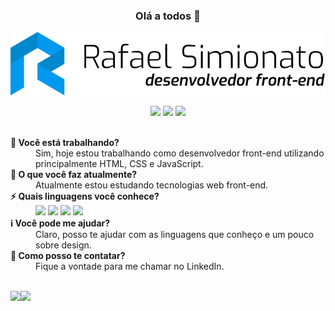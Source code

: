 <h3 align='center'>Olá a todos 👋</h3>

<p align='center'><img src="https://raw.githubusercontent.com/rafaasimi/rafaasimi/master/logo.svg"/></p>

<p align='center'>
  <a href="https://www.linkedin.com/in/rafaelzorzenon" target="_blank"><img src="https://img.shields.io/badge/-Linkedin-0077B5?style=flat-square&logo=Linkedin&logoColor=white&link=https://www.linkedin.com/in/rafaelzorzenon"/></a>
  <a href="https://github.com/rafaasimi" target="_blank"><img src="https://img.shields.io/badge/-Github-000?style=flat-square&logo=Github&logoColor=white&link=https://github.com/rafaasimi"/></a>
  <a href="https://twitter.com/rafaasimi" target="_blank"><img src="https://img.shields.io/badge/-Twitter-1ca0f1?style=flat-square&labelColor=1ca0f1&logo=twitter&logoColor=white&link=https://twitter.com/rafaasimi"/></a>
</p>

<br>

<dt><strong>🔭 Você está trabalhando?</strong></dt>
<dd>Sim, hoje estou trabalhando como desenvolvedor front-end utilizando principalmente HTML, CSS e JavaScript.</dd>

<dt><strong>🌱 O que você faz atualmente?</strong></dt>
<dd>Atualmente estou estudando tecnologias web front-end.</dd>

<dt><strong>⚡ Quais linguagens você conhece?</strong></dt>
<dd>
<img src="https://img.shields.io/badge/-HTML5-E96228?style=flat-square&labelColor=DD4B25&logo=html5&logoColor=FFF"/>
<img src="https://img.shields.io/badge/-CSS3-1C84C1?style=flat-square&labelColor=196FB4&logo=css3&logoColor=FFF"/>
<img src="https://img.shields.io/badge/-JavaScript-F2BF22?style=flat-square&labelColor=E7A42B&logo=javascript&logoColor=FFF"/>
<img src="https://img.shields.io/badge/-React-48CEF7?style=flat-square&labelColor=17B6E7&logo=react&logoColor=FFF"/>
</dd>

<dt><strong>ℹ️ Você pode me ajudar?</strong></dt>
<dd>Claro, posso te ajudar com as linguagens que conheço e um pouco sobre design.</dd>

<dt><strong>💬 Como posso te contatar?</strong></dt>
<dd>Fique a vontade para me chamar no LinkedIn.</dd>
<br>
<p align="center">
<a href="https://github.com/rafaasimi">
<img height="170em" align="left" src="https://github-readme-stats.vercel.app/api?username=rafaasimi&show_icons=true" />
<img height="170em" align="left" src="https://github-readme-stats.vercel.app/api/top-langs/?username=rafaasimi&layout=compact" />
</a>
</p>
